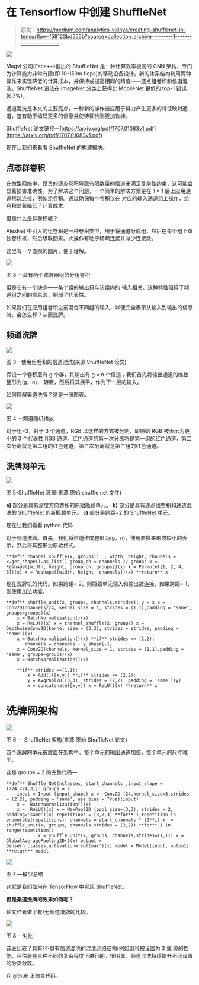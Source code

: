 # 在 Tensorflow 中创建 ShuffleNet

> 原文：<https://medium.com/analytics-vidhya/creating-shufflenet-in-tensorflow-f59123bd555b?source=collection_archive---------1----------------------->

![](img/c5cf1883ec01f79d379978ba859d567d.png)

Magvi 公司(Face++)推出的 ShuffleNet 是一种计算效率极高的 CNN 架构，专门为计算能力非常有限(即 10-150m flops)的移动设备设计。新的体系结构利用两种操作来实现降低的计算成本，并保持或提高相同的精度——逐点组卷积和信道混洗。ShuffleNet 设法在 ImageNet 分类上获得比 MobileNet 更低的 top-1 错误(6.7%)。

通道混洗是本文的主要亮点，一种新的操作被应用于努力产生更多的特征映射通道，这有助于编码更多的信息并使特征检测更加鲁棒。

ShuffleNet 论文链接—[https://arxiv.org/pdf/1707.01083v1.pdf](https://arxiv.org/pdf/1707.01083v1.pdf)

现在让我们来看看 ShuffleNet 的构建模块。

## 点态群卷积

在微型网络中，昂贵的逐点卷积导致有限数量的信道来满足复杂性约束，这可能会显著损害准确性。为了解决这个问题，一个简单的解决方案是在 1 × 1 层上应用通道稀疏连接，例如组卷积。通过确保每个卷积仅在
对应的输入通道组上操作，组卷积显著降低了计算成本。

但是什么是群卷积呢？

AlexNet 中引入的组卷积是一种卷积类型，用于将通道分成组，然后在每个组上单独卷积核，然后级联回来。此操作有助于稀疏连接并减少连接数。

这里有一个直观的图片，便于理解。

![](img/cce1b87cabe2222bbeb8d1cf0fe4fa30.png)

图 3 —具有两个滤波器组的分组卷积

但是它有一个缺点——某个组的输出只与该组内的
输入相关。这种特性阻碍了频道组之间的信息流，削弱了代表性。

如果我们在应用组卷积之前混合不同组的输入，以便完全表示从输入到输出的信息流，会怎么样？从而洗牌。

## **频道洗牌**

![](img/a7df5146c2efb02337d3fe6462a242d3.png)

图 3—使用组卷积的信道混洗(来源:ShuffleNet 论文)

假设一个卷积层有 g 个群，其输出有 g × n 个信道；我们首先将输出通道的维数整形为(g，n)，
转置，然后将其展平，作为下一层的输入。

如何理解渠道洗牌？这是一张图表。

![](img/6bf66a3698debb21cdc91cf05dbb2584.png)

图 4 —频道随机播放

对于组=3，对于 3 个通道，RGB 以这样的方式被分割，即原始 RGB 被表示为更小的 3 个代表性 RGB 通道。红色通道的第一次分离将是第一组的红色通道，第二次分离将是第二组的红色通道，第三次分离将是第三组的红色通道。

## 洗牌网单元

![](img/5afbb14e34a41a3dd0efd09838d6ad29.png)

图 5-ShuffleNet 装置(来源:原始 shuffle net 文件)

**a)** 部分是具有深度方向卷积的原始瓶颈单元。 **b)** 部分是具有逐点组卷积和通道混洗的 ShuffleNet 的新瓶颈单元。 **c)** 部分是跨距=2 的 ShuffleNet 单元。

现在让我们看看 python 代码

对于频道洗牌。首先，我们将信道维度整形为(g，n)，使用置换来形成较小的表示，然后将其整形为原始格式。

```
**def** channel_shuffle(x, groups): _, width, height, channels = x.get_shape().as_list() group_ch = channels // groups x = Reshape([width, height, group_ch, groups])(x) x = Permute([1, 2, 4, 3])(x) x = Reshape([width, height, channels])(x) **return** x
```

现在洗牌机的代码。如果跨距= 2，则瓶颈单元输入和输出被连接，如果跨距= 1，则使用加法功能。

```
**def** shuffle_unit(x, groups, channels,strides): y = x x = Conv2D(channels//4, kernel_size = 1, strides = (1,1),padding = 'same', groups=groups)(x)
    x = BatchNormalization()(x)
    x = ReLU()(x) x = channel_shuffle(x, groups) x = DepthwiseConv2D(kernel_size = (3,3), strides = strides, padding = 'same')(x)
    x = BatchNormalization()(x) **if** strides == (2,2):
       channels = channels - y.shape[-1]
    x = Conv2D(channels, kernel_size = 1, strides = (1,1),padding = 'same', groups=groups)(x)
    x = BatchNormalization()(x)

    **if** strides ==(1,1):
        x = Add()([x,y]) **if** strides == (2,2):  
        y = AvgPool2D((3,3), strides = (2,2), padding = 'same')(y)
        x = concatenate([x,y]) x = ReLU()(x) **return** x
```

# 洗牌网架构

![](img/769b95ccd558ad3403439310ebddcf6a.png)

图 6 — ShuffleNet 架构(来源:原始 ShuffleNet 论文)

四个洗牌网单元被放置在架构中。每个单元的输出通道加倍，每个单元的尺寸减半。

这是 groups = 2 的完整代码—

```
**def** Shuffle_Net(nclasses, start_channels ,input_shape = (224,224,3)): groups = 2
    input = Input (input_shape) x =  Conv2D (24,kernel_size=3,strides = (2,2), padding = 'same', use_bias = True)(input)
    x =  BatchNormalization()(x)
    x =  ReLU()(x) x = MaxPool2D (pool_size=(3,3), strides = 2, padding='same')(x) repetitions = [3,7,3] **for** i,repetition in enumerate(repetitions): channels = start_channels * (2**i) x  = shuffle_unit(x, groups, channels,strides = (2,2)) **for** i in range(repetition):
            x = shuffle_unit(x, groups, channels,strides=(1,1)) x = GlobalAveragePooling2D()(x) output = Dense(n_classes,activation='softmax')(x) model = Model(input, output) **return** model
```

![](img/3c11d6d596193fd7cfbd13e674c24941.png)

图 7 —模型总结

这就是我们如何在 TensorFlow 中实现 ShuffleNet。

**但是渠道洗牌的效果如何呢？**

论文作者做了有/无频道洗牌的比较。

![](img/33189ad19a4c54fc6c8fdba0f4b5508b.png)

图 8 —对比

该表比较了具有/不具有信道混洗的混洗网络结构(例如组号被设置为 3 或 8)的性能。评估是在三种不同的复杂程度下进行的。很明显，频道混洗持续提升不同设置的分类分数。

在 [github 上检查代码。](https://github.com/Haikoitoh/paper-implementation)